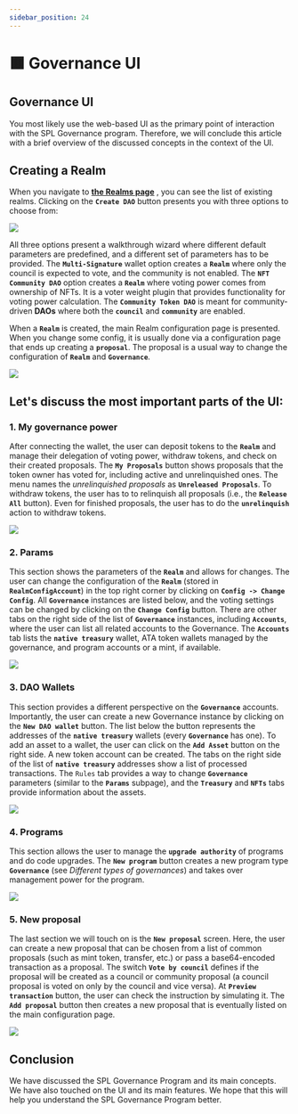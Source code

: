```yaml
---
sidebar_position: 24
---
```


# 🟫 Governance UI

## Governance UI

You most likely use the web-based UI as the primary point of interaction with the SPL Governance program. Therefore, we will conclude this article with a brief overview of the discussed concepts in the context of the UI.

## Creating a Realm

When you navigate to [**the Realms page**](https://app.realms.today/) , you can see the list of existing realms. Clicking on the **`Create DAO`** button presents you with three options to choose from:

![](https://i.imgur.com/CUtuYeS.png)

All three options present a walkthrough wizard where different default parameters are predefined, and a different set of parameters has to be provided. The **`Multi-Signature`** wallet option creates a **`Realm`** where only the council is expected to vote, and the community is not enabled. The **`NFT Community DAO`** option creates a **`Realm`** where voting power comes from ownership of NFTs. It is a voter weight plugin that provides functionality for voting power calculation. The **`Community Token DAO`** is meant for community-driven **DAOs** where both the **`council`** and **`community`** are enabled.

When a **`Realm`** is created, the main Realm configuration page is presented. When you change some config, it is usually done via a configuration page that ends up creating a **`proposal`**. The proposal is a usual way to change the configuration of **`Realm`** and **`Governance`**.

![](https://i.imgur.com/sqNzAmv.png)

## Let's discuss the most important parts of the UI:

### 1. **My governance power**

   After connecting the wallet, the user can deposit tokens to the **`Realm`** and manage their delegation of voting power, withdraw tokens, and check on their created proposals. The **`My Proposals`** button shows proposals that the token owner has voted for, including active and unrelinquished ones. The menu names the _unrelinquished proposals_ as **`Unreleased Proposals`**. To withdraw tokens, the user has to to relinquish all proposals (i.e., the **`Release All`** button). Even for finished proposals, the user has to do the **`unrelinquish`** action to withdraw tokens.

![](https://i.imgur.com/8mVDLoR.png)

### 2. **Params**

   This section shows the parameters of the **`Realm`** and allows for changes. The user can change the configuration of the **`Realm`** (stored in **`RealmConfigAccount`**) in the top right corner by clicking on **`Config -> Change Config`**. All **`Governance`** instances are listed below, and the voting settings can be changed by clicking on the **`Change Config`** button. There are other tabs on the right side of the list of **`Governance`** instances, including **`Accounts`**, where the user can list all related accounts to the Governance. The **`Accounts`** tab lists the **`native treasury`** wallet, ATA token wallets managed by the governance, and program accounts or a mint, if available.

![](https://i.imgur.com/zpZDZfK.png)

### 3. **DAO Wallets**

This section provides a different perspective on the **`Governance`** accounts. Importantly, the user can create a new Governance instance by clicking on the **`New DAO wallet`** button. The list below the button represents the addresses of the **`native treasury`** wallets (every **`Governance`** has one). To add an asset to a wallet, the user can click on the **`Add Asset`** button on the right side. A new token account can be created. The tabs on the right side of the list of **`native treasury`** addresses show a list of processed transactions. The `Rules` tab provides a way to change **`Governance`** parameters (similar to the **`Params`** subpage), and the **`Treasury`** and **`NFTs`** tabs provide information about the assets.

![](https://i.imgur.com/OyBbMo4.png)

### 4. **Programs**

This section allows the user to manage the **`upgrade authority`** of programs and do code upgrades. The **`New program`** button creates a new program type **`Governance`** (see _Different types of governances_) and takes over management power for the program.

![](https://i.imgur.com/i9NSlMX.png)

### 5. **New proposal**

The last section we will touch on is the **`New proposal`** screen. Here, the user can create a new proposal that can be chosen from a list of common proposals (such as mint token, transfer, etc.) or pass a base64-encoded transaction as a proposal. The switch **`Vote by council`** defines if the proposal will be created as a council or community proposal (a council proposal is voted on only by the council and vice versa). At **`Preview transaction`** button, the user can check the instruction by simulating it. The **`Add proposal`** button then creates a new proposal that is eventually listed on the main configuration page.

![](https://i.imgur.com/XkXKinc.png)

## Conclusion

We have discussed the SPL Governance Program and its main concepts. We have also touched on the UI and its main features. We hope that this will help you understand the SPL Governance Program better.